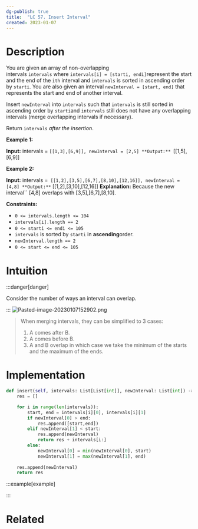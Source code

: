 ```yaml
---
dg-publish: true
title:  "LC 57. Insert Interval"
created: 2023-01-07
---
```



# Description
You are given an array of non-overlapping intervals `intervals` where `intervals[i] = [starti, endi]`represent the start and the end of the `ith` interval and `intervals` is sorted in ascending order by `starti`. You are also given an interval `newInterval = [start, end]` that represents the start and end of another interval.

Insert `newInterval` into `intervals` such that `intervals` is still sorted in ascending order by `starti`and `intervals` still does not have any overlapping intervals (merge overlapping intervals if necessary).

Return `intervals` _after the insertion_.

**Example 1:**

**Input:** intervals = ``[[1,3],[6,9]], newInterval = [2,5]
**Output:** ``[[1,5],[6,9]]

**Example 2:**

**Input:** intervals =`` [[1,2],[3,5],[6,7],[8,10],[12,16]], newInterval = [4,8]
**Output:**`` [[1,2],[3,10],[12,16]]
**Explanation:** Because the new interval`` [4,8] overlaps with [3,5],[6,7],[8,10].

**Constraints:**

-   `0 <= intervals.length <= 104`
-   `intervals[i].length == 2`
-   `0 <= starti <= endi <= 105`
-   `intervals` is sorted by `starti` in **ascending**order.
-   `newInterval.length == 2`
-   `0 <= start <= end <= 105`
# Intuition

:::danger[danger] 

Consider the number of ways an interval can overlap. 

:::
![Pasted-image-20230107152902.png](</Pasted-image-20230107152902.png>)
> When merging intervals, they can be simplified to 3 cases:
> 1. A comes after B. 
> 2. A comes before B. 
> 3. A and B overlap in which case we take the minimum of the starts and the maximum of the ends. 

# Implementation
```python
def insert(self, intervals: List[List[int]], newInterval: List[int]) -> List[List[int]]:
	res = []

	for i in range(len(intervals)):
		start, end = intervals[i][0], intervals[i][1]
		if newInterval[0] > end:
			res.append([start,end])
		elif newInterval[1] < start:
			res.append(newInterval)
			return res + intervals[i:]
		else:
			newInterval[0] = min(newInterval[0], start)
			newInterval[1] = max(newInterval[1], end)
	
	res.append(newInterval)
	return res
```

:::example[example] 


:::



# Related
